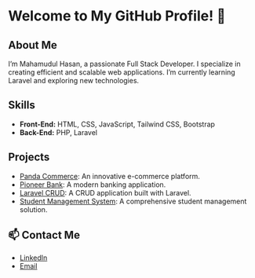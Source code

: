 # Welcome to My GitHub Profile! 👋

## About Me
I’m Mahamudul Hasan, a passionate Full Stack Developer. I specialize in creating efficient and scalable web applications. I’m currently learning Laravel and exploring new technologies.

## Skills
- **Front-End:** HTML, CSS, JavaScript, Tailwind CSS, Bootstrap
- **Back-End:** PHP, Laravel

## Projects
- [Panda Commerce](https://github.com/MahamudulHasan/panda-commerce): An innovative e-commerce platform.
- [Pioneer Bank](https://github.com/MahamudulHasan/pioneer-bank): A modern banking application.
- [Laravel CRUD](https://github.com/MahamudulHasan/laravel-crud): A CRUD application built with Laravel.
- [Student Management System](https://github.com/MahamudulHasan/laravel-student-management): A comprehensive student management solution.

## 📫 Contact Me
- [LinkedIn](https://www.linkedin.com/in/mahamudulhasan)
- [Email](mailto:mahamuduljalal@gmail.com)


